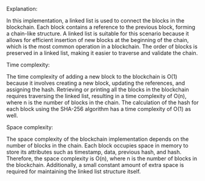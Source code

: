 Explanation:

In this implementation, a linked list is used to connect the blocks in the blockchain. Each block contains a reference to the previous block, forming a chain-like structure. A linked list is suitable for this scenario because it allows for efficient insertion of new blocks at the beginning of the chain, which is the most common operation in a blockchain. The order of blocks is preserved in a linked list, making it easier to traverse and validate the chain.

Time complexity: 

The time complexity of adding a new block to the blockchain is O(1) because it involves creating a new block, updating the references, and assigning the hash. Retrieving or printing all the blocks in the blockchain requires traversing the linked list, resulting in a time complexity of O(n), where n is the number of blocks in the chain. The calculation of the hash for each block using the SHA-256 algorithm has a time complexity of O(1) as well.

Space complexity: 

The space complexity of the blockchain implementation depends on the number of blocks in the chain. Each block occupies space in memory to store its attributes such as timestamp, data, previous hash, and hash. Therefore, the space complexity is O(n), where n is the number of blocks in the blockchain. Additionally, a small constant amount of extra space is required for maintaining the linked list structure itself.